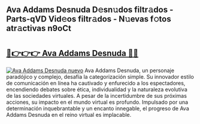 ## Ava Addams Desnuda D𝚎sn𝚞dos filtr𝚊dos - Parts-qVD Vid𝚎os filtr𝚊dos - N𝚞evas f𝚘tos atr𝚊ctivas n9oCt

# <h2><a href="http://mbdujh3.tromn.icu/?c=Ava+Addams+Desnuda">🔗👉👉👉 Ava Addams Desnuda 🔗🔗</a></h2>

[![Ava Addams Desnuda nuevo](https://i.imgur.com/pEAQMta.gif)](http://mbdujh3.tromn.icu/?c=Ava+Addams+Desnuda)
Ava Addams Desnuda, un personaje paradójico y complejo, desafía la categorización simple. Su innovador estilo de comunicación en línea ha cautivado y enfurecido a los espectadores, encendiendo debates sobre ética, individualidad y la naturaleza evolutiva de las sociedades virtuales. A pesar de la incertidumbre de sus próximas acciones, su impacto en el mundo virtual es profundo. Impulsado por una determinación inquebrantable y un encanto innegable, el progreso de Ava Addams Desnuda en el reino virtual es implacable.
